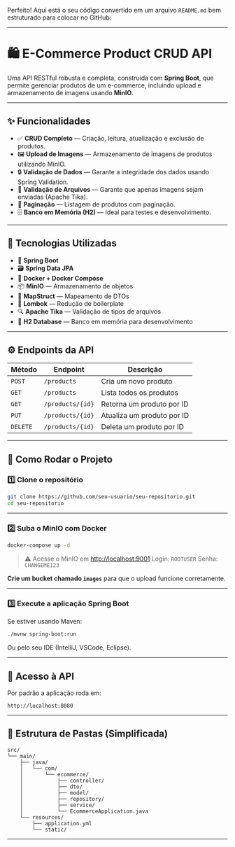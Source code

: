 Perfeito! Aqui está o seu código convertido em um arquivo `README.md` bem estruturado para colocar no GitHub:

---

# 🛍️ E-Commerce Product CRUD API

Uma API RESTful robusta e completa, construída com **Spring Boot**, que permite gerenciar produtos de um e-commerce, incluindo upload e armazenamento de imagens usando **MinIO**.

---

## ✨ Funcionalidades

* ✅ **CRUD Completo** — Criação, leitura, atualização e exclusão de produtos.
* 🖼️ **Upload de Imagens** — Armazenamento de imagens de produtos utilizando MinIO.
* 🔒 **Validação de Dados** — Garante a integridade dos dados usando Spring Validation.
* 📄 **Validação de Arquivos** — Garante que apenas imagens sejam enviadas (Apache Tika).
* 📑 **Paginação** — Listagem de produtos com paginação.
* 🗄️ **Banco em Memória (H2)** — Ideal para testes e desenvolvimento.

---

## 🚀 Tecnologias Utilizadas

* 🌱 **Spring Boot**
* 🗃️ **Spring Data JPA**
* 🐳 **Docker + Docker Compose**
* 📦 **MinIO** — Armazenamento de objetos
* 📄 **MapStruct** — Mapeamento de DTOs
* 🧩 **Lombok** — Redução de boilerplate
* 🔍 **Apache Tika** — Validação de tipos de arquivos
* 💾 **H2 Database** — Banco em memória para desenvolvimento

---

## ⚙️ Endpoints da API

| Método   | Endpoint         | Descrição                  |
| -------- | ---------------- | -------------------------- |
| `POST`   | `/products`      | Cria um novo produto       |
| `GET`    | `/products`      | Lista todos os produtos    |
| `GET`    | `/products/{id}` | Retorna um produto por ID  |
| `PUT`    | `/products/{id}` | Atualiza um produto por ID |
| `DELETE` | `/products/{id}` | Deleta um produto por ID   |

---

## 🏁 Como Rodar o Projeto

### 1️⃣ Clone o repositório

```bash
git clone https://github.com/seu-usuario/seu-repositorio.git
cd seu-repositorio
```

---

### 2️⃣ Suba o MinIO com Docker

```bash
docker-compose up -d
```

> ⚠️ Acesse o MinIO em [http://localhost:9001](http://localhost:9001)
> Login: `ROOTUSER`
> Senha: `CHANGEME123`

**Crie um bucket chamado `images`** para que o upload funcione corretamente.

---

### 3️⃣ Execute a aplicação Spring Boot

Se estiver usando Maven:

```bash
./mvnw spring-boot:run
```

Ou pelo seu IDE (IntelliJ, VSCode, Eclipse).

---

## 🔗 Acesso à API

Por padrão a aplicação roda em:

```
http://localhost:8080
```

---

## 📂 Estrutura de Pastas (Simplificada)

```
src/
└── main/
    ├── java/
    │   └── com/
    │       └── ecommerce/
    │           ├── controller/
    │           ├── dto/
    │           ├── model/
    │           ├── repository/
    │           ├── service/
    │           └── EcommerceApplication.java
    └── resources/
        ├── application.yml
        └── static/
```

---
